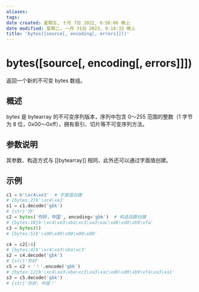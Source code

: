 ```yaml
---
aliases: 
tags: 
date created: 星期五, 十月 7日 2022, 9:56:06 晚上
date modified: 星期二, 一月 31日 2023, 9:18:33 晚上
title: 'bytes([source[, encoding[, errors]]])'
---
```


# bytes([source[, encoding[, errors]]])

返回一个新的不可变 bytes 数组。

## 概述

bytes 是 bytearray 的不可变序列版本，序列中包含 0～255 范围的整数（1 字节为 8 位，0x00～0xff），拥有索引、切片等不可变序列方法。

## 参数说明

其参数、构造方式与 [[bytearray]] 相同，此外还可以通过字面值创建。

## 示例

```python
c1 = b'\xc4\xe3'  # 字面值创建
# {bytes:2}b'\xc4\xe3'
s1 = c1.decode('gbk')
# {str}'你'
c2 = bytes('你好，中国', encoding='gbk')  # 构造函数创建
# {bytes:10}b'\xc4\xe3\xba\xc3\xa3\xac\xd6\xd0\xb9\xfa'
c3 = bytes(5)
# {bytes:5}b'\x00\x00\x00\x00\x00'

c4 = c2[:4]
# {bytes:4}b'\xc4\xe3\xba\xc3'
s2 = c4.decode('gbk')
# {str}'你好'
c5 = c2 + '！'.encode('gbk')
# {bytes:12}b'\xc4\xe3\xba\xc3\xa3\xac\xd6\xd0\xb9\xfa\xa3\xa1'
s3 = c5.decode('gbk')
# {str}'你好，中国！'
```

